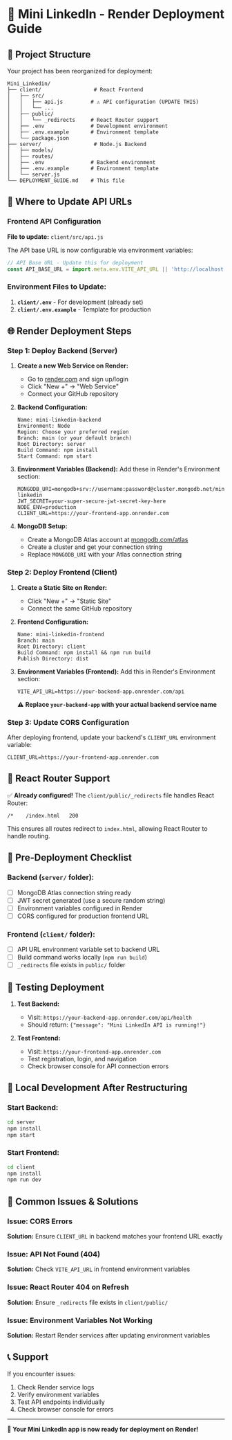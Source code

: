 # 🚀 Mini LinkedIn - Render Deployment Guide

## 📁 Project Structure
Your project has been reorganized for deployment:

```
Mini_Linkedin/
├── client/                 # React Frontend
│   ├── src/
│   │   ├── api.js         # ⚠️ API configuration (UPDATE THIS)
│   │   └── ...
│   ├── public/
│   │   └── _redirects     # React Router support
│   ├── .env               # Development environment
│   ├── .env.example       # Environment template
│   └── package.json
├── server/                 # Node.js Backend
│   ├── models/
│   ├── routes/
│   ├── .env               # Backend environment
│   ├── .env.example       # Environment template
│   └── server.js
└── DEPLOYMENT_GUIDE.md    # This file
```

## 🔧 Where to Update API URLs

### Frontend API Configuration
**File to update:** `client/src/api.js`

The API base URL is now configurable via environment variables:
```javascript
// API Base URL - Update this for deployment
const API_BASE_URL = import.meta.env.VITE_API_URL || 'http://localhost:5001/api';
```

### Environment Files to Update:
1. **`client/.env`** - For development (already set)
2. **`client/.env.example`** - Template for production

## 🌐 Render Deployment Steps

### Step 1: Deploy Backend (Server)

1. **Create a new Web Service on Render:**
   - Go to [render.com](https://render.com) and sign up/login
   - Click "New +" → "Web Service"
   - Connect your GitHub repository

2. **Backend Configuration:**
   ```
   Name: mini-linkedin-backend
   Environment: Node
   Region: Choose your preferred region
   Branch: main (or your default branch)
   Root Directory: server
   Build Command: npm install
   Start Command: npm start
   ```

3. **Environment Variables (Backend):**
   Add these in Render's Environment section:
   ```
   MONGODB_URI=mongodb+srv://username:password@cluster.mongodb.net/mini-linkedin
   JWT_SECRET=your-super-secure-jwt-secret-key-here
   NODE_ENV=production
   CLIENT_URL=https://your-frontend-app.onrender.com
   ```

4. **MongoDB Setup:**
   - Create a MongoDB Atlas account at [mongodb.com/atlas](https://mongodb.com/atlas)
   - Create a cluster and get your connection string
   - Replace `MONGODB_URI` with your Atlas connection string

### Step 2: Deploy Frontend (Client)

1. **Create a Static Site on Render:**
   - Click "New +" → "Static Site"
   - Connect the same GitHub repository

2. **Frontend Configuration:**
   ```
   Name: mini-linkedin-frontend
   Branch: main
   Root Directory: client
   Build Command: npm install && npm run build
   Publish Directory: dist
   ```

3. **Environment Variables (Frontend):**
   Add this in Render's Environment section:
   ```
   VITE_API_URL=https://your-backend-app.onrender.com/api
   ```
   ⚠️ **Replace `your-backend-app` with your actual backend service name**

### Step 3: Update CORS Configuration

After deploying frontend, update your backend's `CLIENT_URL` environment variable:
```
CLIENT_URL=https://your-frontend-app.onrender.com
```

## 🔄 React Router Support

✅ **Already configured!** The `client/public/_redirects` file handles React Router:
```
/*    /index.html   200
```

This ensures all routes redirect to `index.html`, allowing React Router to handle routing.

## 📝 Pre-Deployment Checklist

### Backend (`server/` folder):
- [ ] MongoDB Atlas connection string ready
- [ ] JWT secret generated (use a secure random string)
- [ ] Environment variables configured in Render
- [ ] CORS configured for production frontend URL

### Frontend (`client/` folder):
- [ ] API URL environment variable set to backend URL
- [ ] Build command works locally (`npm run build`)
- [ ] `_redirects` file exists in `public/` folder

## 🧪 Testing Deployment

1. **Test Backend:**
   - Visit: `https://your-backend-app.onrender.com/api/health`
   - Should return: `{"message": "Mini LinkedIn API is running!"}`

2. **Test Frontend:**
   - Visit: `https://your-frontend-app.onrender.com`
   - Test registration, login, and navigation
   - Check browser console for API connection errors

## 🔧 Local Development After Restructuring

### Start Backend:
```bash
cd server
npm install
npm start
```

### Start Frontend:
```bash
cd client
npm install
npm run dev
```

## 🚨 Common Issues & Solutions

### Issue: CORS Errors
**Solution:** Ensure `CLIENT_URL` in backend matches your frontend URL exactly

### Issue: API Not Found (404)
**Solution:** Check `VITE_API_URL` in frontend environment variables

### Issue: React Router 404 on Refresh
**Solution:** Ensure `_redirects` file exists in `client/public/`

### Issue: Environment Variables Not Working
**Solution:** Restart Render services after updating environment variables

## 📞 Support

If you encounter issues:
1. Check Render service logs
2. Verify environment variables
3. Test API endpoints individually
4. Check browser console for errors

---

**🎉 Your Mini LinkedIn app is now ready for deployment on Render!**
